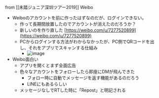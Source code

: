
from [[未踏ジュニア深圳ツアー2019]]
Weibo
- Weiboのアカウントを前に作ったはずなのだが、ログインできない。
    - 作って長期間放置したのでアカウントが消えたのだろうか？
    - 新しいのを作り直した [https://weibo.com/u/7277520899](https://weibo.com/u/7277520899)
    - PCからログインする方法がわからなかったが、PC側でQRコードを出し、それをアプリでスキャンする仕組み
        - ![image](https://gyazo.com/dd26534cb49ce48e2426d5c0f9e6b871/thumb/1000)
- Weibo面白い
    - アプリを開くとまず全面広告
    - 色々なアカウントをフォローしたら即座にDMが飛んできた
        - フォロー時に自動でメッセージを返す機能があるのだろう
        - LINEにもあるらしい
    - メッセージなしでRTした時に「Repost」と明記される
